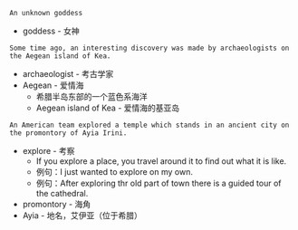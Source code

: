 ```
An unknown goddess
```
* goddess - 女神
```
Some time ago, an interesting discovery was made by archaeologists on the Aegean island of Kea. 
```
* archaeologist - 考古学家
* Aegean - 爱情海
    * 希腊半岛东部的一个蓝色系海洋
    * Aegean island of Kea - 爱情海的基亚岛
    
```
An American team explored a temple which stands in an ancient city on the promontory of Ayia Irini.
```
* explore - 考察
    * If you explore a place, you travel around it to find out what it is like.
    * 例句：I just wanted to explore on my own.
    * 例句：After exploring thr old part of town there is a guided tour of the cathedral.
* promontory - 海角
* Ayia - 地名，艾伊亚（位于希腊）
